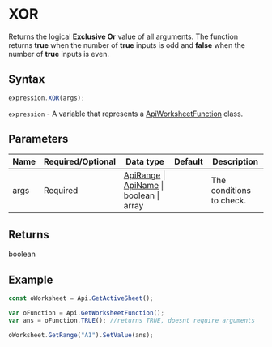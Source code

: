 # XOR

Returns the logical **Exclusive Or** value of all arguments. The function returns **true** when the number of **true** inputs is odd and **false** when the number of **true** inputs is even.

## Syntax

```javascript
expression.XOR(args);
```

`expression` - A variable that represents a [ApiWorksheetFunction](../ApiWorksheetFunction.md) class.

## Parameters

| **Name** | **Required/Optional** | **Data type** | **Default** | **Description** |
| ------------- | ------------- | ------------- | ------------- | ------------- |
| args | Required | [ApiRange](../../ApiRange/ApiRange.md) \| [ApiName](../../ApiName/ApiName.md) \| boolean \| array |  | The conditions to check. |

## Returns

boolean

## Example



```javascript
const oWorksheet = Api.GetActiveSheet();

var oFunction = Api.GetWorksheetFunction();
var ans = oFunction.TRUE(); //returns TRUE, doesnt require arguments

oWorksheet.GetRange("A1").SetValue(ans);

```
